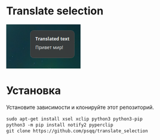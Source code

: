 # Translate selection

![Example](example.png)

# Установка

Установите зависимости и клонируйте этот репозиторий.

```
sudo apt-get install xsel xclip python3 python3-pip
python3 -m pip install notify2 pyperclip
git clone https://github.com/psqq/translate_selection
```

